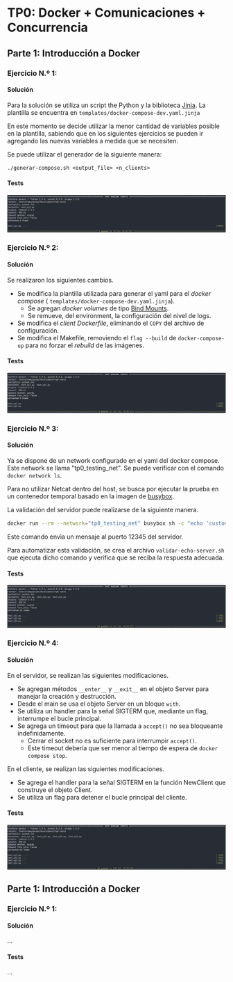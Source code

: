 # TP0: Docker + Comunicaciones + Concurrencia

## Parte 1: Introducción a Docker

### Ejercicio N.º 1:

#### Solución

Para la solución se utiliza un script the Python y la biblioteca [Jinja](https://jinja.palletsprojects.com/en/stable/).
La plantilla se encuentra en `templates/docker-compose-dev.yaml.jinja`

En este momento se decide utilizar la menor cantidad de variables posible en la plantilla, sabiendo que en los
siguientes ejercicios se pueden ir agregando las nuevas variables a medida que se necesiten.

Se puede utilizar el generador de la siguiente manera:

```
./generar-compose.sh <output_file> <n_clients>
```

#### Tests

![img.png](.assets/ej1-tests.png)

### Ejercicio N.º 2:

#### Solución

Se realizaron los siguientes cambios.

- Se modifica la plantilla utilizada para generar el yaml para el _docker compose_ (
  `templates/docker-compose-dev.yaml.jinja`).
    - Se agregan _docker volumes_ de tipo [Bind Mounts](https://docs.docker.com/engine/storage/bind-mounts/).
    - Se remueve, del environment, la configuración del nivel de logs.
- Se modifica el _client Dockerfile_, eliminando el `COPY` del archivo de configuración.
- Se modifica el Makefile, removiendo el `flag --build` de `docker-compose-up` para no forzar el _rebuild_ de las
  imágenes.

#### Tests

![img.png](.assets/ej2-tests.png)

### Ejercicio N.º 3:

#### Solución

Ya se dispone de un network configurado en el yaml del docker compose. Este network se llama "tp0_testing_net". Se
puede verificar con el comando `docker network ls`.

Para no utilizar Netcat dentro del host, se busca por ejecutar la prueba en un contenedor temporal basado en la imagen
de [busybox](https://hub.docker.com/_/busybox).

La validación del servidor puede realizarse de la siguiente manera.

```bash
docker run --rm --network="tp0_testing_net" busybox sh -c "echo 'custom message' | nc server 12345"
```

Este comando envìa un mensaje al puerto 12345 del servidor.

Para automatizar esta validación, se crea el archivo `validar-echo-server.sh` que ejecuta dicho comando y verifica que
se reciba la respuesta adecuada.

#### Tests

![img.png](.assets/ej3-tests.png)

### Ejercicio N.º 4:

#### Solución

En el servidor, se realizan las siguientes modificaciones.

- Se agregan métodos `__enter__` y `__exit__` en el objeto Server para manejar la creación y destrucción.
- Desde el main se usa el objeto Server en un bloque `with`.
- Se utiliza un handler para la señal SIGTERM que, mediante un flag, interrumpe el bucle principal.
- Se agrega un timeout para que la llamada a `accept()` no sea bloqueante indefinidamente.
    - Cerrar el socket no es suficiente para interrumpir `accept()`.
    - Este timeout debería que ser menor al tiempo de espera de `docker compose stop`.

En el cliente, se realizan las siguientes modificaciones.

- Se agrega el handler para la señal SIGTERM en la función NewClient que construye el objeto Client.
- Se utiliza un flag para detener el bucle principal del cliente.

#### Tests

![img.png](.assets/ej4-tests.png)

## Parte 1: Introducción a Docker

### Ejercicio N.º 1:

#### Solución

...

#### Tests

...